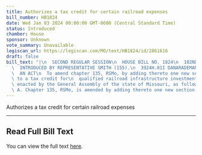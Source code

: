 ```yaml
---
title: Authorizes a tax credit for certain railroad expenses
bill_number: HB1824
date: Wed Jan 03 2024 00:00:00 GMT-0600 (Central Standard Time)
status: Introduced
chamber: House
sponsor: Unknown
vote_summary: Unavailable
legiscan_url: https://legiscan.com/MO/text/HB1824/id/2861616
draft: false
bill_text: "|\n  SECOND REGULAR SESSION\n  HOUSE BILL NO. 1824\n  102ND GENERAL ASSEMBLY\n\
  \  INTRODUCED BY REPRESENTATIVE SMITH (155).\n  3924H.01I DANARADEMANMILLER,ChiefClerk\n\
  \  AN ACT\n  To amend chapter 135, RSMo, by adding thereto one new section relating\
  \ to a tax credit for\n  qualified railroad infrastructure investments.\n  Be it\
  \ enacted by the General Assembly of the state of Missouri, as follows:\n  Section\
  \ A. Chapter 135, RSMo, is amended by adding thereto one new section, to be"
---
```

Authorizes a tax credit for certain railroad expenses

---

## Read Full Bill Text

You can view the full text [here](https://legiscan.com/MO/text/HB1824/id/2861616).
